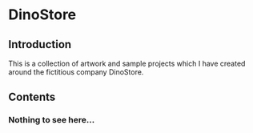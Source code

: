 # DinoStore

## Introduction
This is a collection of artwork and sample projects which I have created around the fictitious company DinoStore.

## Contents

### Nothing to see here...


